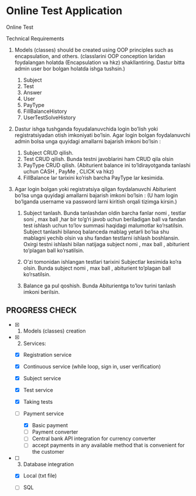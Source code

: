 # Online Test Application

Online Test

Technical Requirements
1) Models (classes) should be created using OOP principles such as encapsulation, and others. (classlarini OOP conception laridan foydalangan holatda (Encapsulation va hkz) shakllantiring. Dastur bitta admin user bor bolgan holatda ishga tushsin.)
   1) Subject 
   2) Test
   3) Answer 
   4) User 
   5) PayType 
   6) FillBalanceHistory 
   7) UserTestSolveHistory 

2) Dastur ishga tushganda foyudalanuvchida login bo’lish yoki registratsiyadan otish imkoniyati bo’lsin. Agar login bolgan foydalanuvchi admin bolsa unga quyidagi amallarni bajarish imkoni bo’lsin :
   1) Subject CRUD qilish. 
   2) Test CRUD qilish. Bunda testni javoblarini ham CRUD qila olsin
   3) PayType CRUD qilish. (Abiturient balance ini to’ldirayotganda tanlashi uchun CASH  , PayMe , CLICK va hkz)
   4) FillBalance lar tarixini ko’rish barcha PayType lar kesimida.

3) Agar login bolgan yoki registratsiya qilgan foydalanuvchi Abiturient bo’lsa unga quyidagi amallarni bajarish imkoni bo’lsin : (U ham login bo’lganda username va password larni kiritish orqali tizimga kirsin.) 
  
   1) Subject tanlash. Bunda tanlashdan oldin barcha fanlar nomi , testlar soni ,  max ball ,har bir to’g’ri javob uchun beriladigan ball va  fandan test ishlash uchun to’lov summasi haqidagi malumotlar ko’rsatilsin. Subject tanlashi bilanoq balanceda mablag yetarli bo’lsa shu mablagni yechib olsin va shu fandan testlarni ishlash boshlansin. Oxirgi testni ishlashi bilan natijaga subject nomi , max ball , abiturient to’plagan ball ko’rsatilsin.

   2) O’zi tomonidan ishlangan testlari tarixini Subjectlar kesimida ko’ra olsin. Bunda subject nomi , max ball , abiturient to’plagan ball ko’rsatilsin.

   3) Balance ga pul qoshish. Bunda Abiturientga to’lov turini tanlash imkoni berilsin.


## PROGRESS CHECK

- [x] 1) Models (classes) creation

- [x] 2) Services:

    - [x] Registration service
    
    - [x] Continuous service (while loop, sign in, user verification)
    
    - [x] Subject service
    
    - [x] Test service
  
    - [x] Taking tests
    
    - [ ] Payment service
      - [x] Basic payment
      - [ ] Payment converter
      - [ ] Central bank API integration for currency converter
      - [ ] accept payments in any available method that is convenient for the customer
  
- [ ] 3) Database integration
    - [x] Local (txt file)
    - [ ] SQL

    
